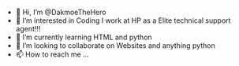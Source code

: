 - 👋 Hi, I’m @DakmoeTheHero
- 👀 I’m interested in Coding  I work at HP as a Elite technical support agent!!!
- 🌱 I’m currently learning HTML and python
- 💞️ I’m looking to collaborate on Websites and anything python
- 📫 How to reach me ...
<!---
DakmoeTheHero/DakmoeTheHero is a ✨ special ✨ repository because its `README.md` (this file) appears on your GitHub profile.
You can click the Preview link to take a look at your changes.
--->

